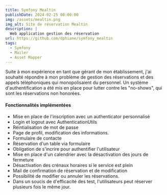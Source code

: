 ```yaml
---
title: Symfony Mealtin
publishDate: 2024-02-25 00:00:00
img: /assets/mealtin.png 
img_alt: Site de réservation Mealtin
description: |
  Web application gestion des réservation 
url: https://github.com/dphiane/symfony_mealtin
tags:
  - Symfony
  - Mailer
  - Asset Mapper
---
```


Suite à mon expérience en tant que gérant de mon établissement, j'ai souhaité répondre à mon problème de gestion des réservations et des appels téléphoniques qui monopolisaient du personnel.
Un système d'authentification a été mis en place pour lutter contre les "no-shows", qui sont les réservations non honorées.

#### Fonctionnalités implémentées
 -  Mise en place de l'inscription avec un authenticator personnalisé
 -  Login et logout avec AuthenticationUtils
 -  Réintialisation de mot de passe
 -  Page de profil, modification des informations.
 -  Formulaire de contacte
 -  Réservation d'un table via formulaire
 -  Obligation de s'incrire pour authentifier l'utilisateur
 -  Mise en place d'un calendrier avec la désactivation des jours de fermeture
 -  Désactivation des crénaux horaires si le service est plein
 -  Mail de confirmation de réservation et de modification
 -  Possibilité de modifier ou annuler les réservations.
 -  Dans un soucis de d'efficacité des test, l'utilisateurs peut réserver plusieurs fois le même jour.